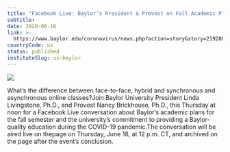 ```yaml
---
title: "Facebook Live: Baylor’s President & Provost on Fall Academic Plans"
subtitle: 
date: 2020-06-16
link: >-
  https://www.baylor.edu/coronavirus/news.php?action=story&story=219280
countryCode: us
status: published
instituteSlug: us-baylor
---
```

![](https://www.baylor.edu/images/bu/bayloruniversity_social-media.png)

What’s the difference between face-to-face, hybrid and synchronous and asynchronous online classes?Join Baylor University President Linda Livingstone, Ph.D., and Provost Nancy Brickhouse, Ph.D., this Thursday at noon for a Facebook Live conversation about Baylor’s academic plans for the fall semester and the university’s commitment to providing a Baylor-quality education during the COVID-19 pandemic.The conversation will be aired live on thepage on Thursday, June 18, at 12 p.m. CT, and archived on the page after the event’s conclusion.